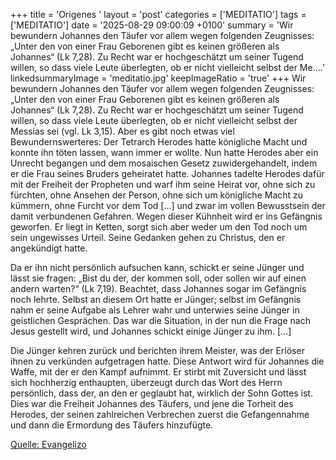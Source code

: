 +++
title = 'Origenes  '
layout = 'post'
categories = ['MEDITATIO']
tags = ['MEDITATIO']
date = '2025-08-29 09:00:09 +0100'
summary = 'Wir bewundern Johannes den Täufer vor allem wegen folgenden Zeugnisses: „Unter den von einer Frau Geborenen gibt es keinen größeren als Johannes“ (Lk 7,28). Zu Recht war er hochgeschätzt um seiner Tugend willen, so dass viele Leute überlegten, ob er nicht vielleicht selbst der Me....'
linkedsummaryImage = 'meditatio.jpg'
keepImageRatio = 'true'
+++
Wir bewundern Johannes den Täufer vor allem wegen folgenden Zeugnisses: „Unter den von einer Frau Geborenen gibt es keinen größeren als Johannes“ (Lk 7,28). Zu Recht war er hochgeschätzt um seiner Tugend willen, so dass viele Leute überlegten, ob er nicht vielleicht selbst der Messias sei (vgl.<!--more--> Lk 3,15). Aber es gibt noch etwas viel Bewundernswerteres: Der Tetrarch Herodes hatte königliche Macht und konnte ihn töten lassen, wann immer er wollte. Nun hatte Herodes aber ein Unrecht begangen und dem mosaischen Gesetz zuwidergehandelt, indem er die Frau seines Bruders geheiratet hatte. Johannes tadelte Herodes dafür mit der Freiheit der Propheten und warf ihm seine Heirat vor, ohne sich zu fürchten, ohne Ansehen der Person, ohne sich um königliche Macht zu kümmern, ohne Furcht vor dem Tod [...] und zwar im vollen Bewusstsein der damit verbundenen Gefahren. Wegen dieser Kühnheit wird er ins Gefängnis geworfen. Er liegt in Ketten, sorgt sich aber weder um den Tod noch um sein ungewisses Urteil. Seine Gedanken gehen zu Christus, den er angekündigt hatte.
 
Da er ihn nicht persönlich aufsuchen kann, schickt er seine Jünger und lässt sie fragen: „Bist du der, der kommen soll, oder sollen wir auf einen andern warten?“ (Lk 7,19). Beachtet, dass Johannes sogar im Gefängnis noch lehrte. Selbst an diesem Ort hatte er Jünger; selbst im Gefängnis nahm er seine Aufgabe als Lehrer wahr und unterwies seine Jünger in geistlichen Gesprächen. Das war die Situation, in der nun die Frage nach Jesus gestellt wird, und Johannes schickt einige Jünger zu ihm. [...]
 
Die Jünger kehren zurück und berichten ihrem Meister, was der Erlöser ihnen zu verkünden aufgetragen hatte. Diese Antwort wird für Johannes die Waffe, mit der er den Kampf aufnimmt. Er stirbt mit Zuversicht und lässt sich hochherzig enthaupten, überzeugt durch das Wort des Herrn persönlich, dass der, an den er geglaubt hat, wirklich der Sohn Gottes ist. Dies war die Freiheit Johannes des Täufers, und jene die Torheit des Herodes, der seinen zahlreichen Verbrechen zuerst die Gefangennahme und dann die Ermordung des Täufers hinzufügte.



[Quelle: Evangelizo](https://evangeliumtagfuertag.org/DE/gospel)
